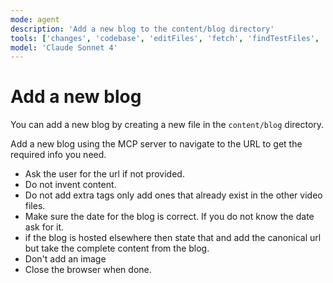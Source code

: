 ```yaml
---
mode: agent
description: 'Add a new blog to the content/blog directory'
tools: ['changes', 'codebase', 'editFiles', 'fetch', 'findTestFiles', 'problems', 'runCommands', 'runTasks', 'runTests', 'search', 'searchResults', 'terminalLastCommand', 'terminalSelection', 'testFailure', 'playwright', 'browser_click', 'browser_close', 'browser_console_messages', 'browser_drag', 'browser_file_upload', 'browser_handle_dialog', 'browser_hover', 'browser_install', 'browser_navigate', 'browser_navigate_back', 'browser_navigate_forward', 'browser_network_requests', 'browser_pdf_save', 'browser_press_key', 'browser_resize', 'browser_select_option', 'browser_snapshot', 'browser_tab_close', 'browser_tab_list', 'browser_tab_new', 'browser_tab_select', 'browser_take_screenshot', 'browser_type', 'browser_wait_for']
model: 'Claude Sonnet 4'
---
```


# Add a new blog

You can add a new blog by creating a new file in the `content/blog` directory.

Add a new blog using the MCP server to navigate to the URL to get the required info you need. 
- Ask the user for the url if not provided.
- Do not invent content. 
- Do not add extra tags only add ones that already exist in the other video files. 
- Make sure the date for the blog is correct. If you do not know the date ask for it.
- if the blog is hosted elsewhere then state that and add the canonical url but take the complete content from the blog.
- Don't add an image
- Close the browser when done.

